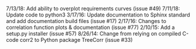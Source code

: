 7/13/18: Add ability to overplot requirements curves (issue #49)
7/11/18: Update code to python3
3/17/16: Update documentation to Sphinx standard and add documentation build files (issue #17)
2/17/16: Changes to correlation function plots & documentation (issue #77)
2/10/15: Add a setup.py installer (issue #57)
8/26/14: Change from relying on compiled C-code corr2 to Python package TreeCorr (issue #33)
